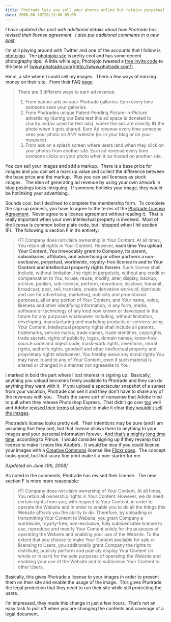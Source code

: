 ```yaml
---
title: Photrade lets you sell your photos online but retains perpetual and royalty-free license to your images
date: 2008-06-10T20:13:00-05:00
---
```

_I have updated this post with additional details about how Photrade has revised their license agreement.  I also put additional comments in a new_ [_post_](http://anotherlab.rajapet.net/2008/06/photrade-has-updated-their-license.html)_._

I&#8217;m still playing around with Twitter and one of the accounts that I follow is [photojojo](http://twitter.com/photojojo).  The [photojojo site](http://photojojo.com/) is pretty cool and has some decent photography tips.  A little while ago, Photojojo tweeted a [free invite code](http://twitter.com/photojojo/statuses/831553725) to the beta of [www.photrade.com](http://www.photrade.com/).

Hmm, a site where I could sell my images.  There a few ways of earning money on their site.  From their FAQ [page](http://www.photrade.com/FAQ.php#earning "Earning Advertising Revenue"):

> There are 3 different ways to earn ad revenue:  
> 1) From banner ads on your Photrade galleries. Earn every time someone sees your galleries.  
> 2) From Photrades unique Patent-Pending Picture-in-Picture advertising (during our Beta test this ad space is donated to charity and/or used for test ads), where the ads are directly IN the photo when it gets shared. Earn Ad revenue every time someone sees your photo on ANY website (ie. in your blog or on your myspace).  
> 3) From ads on a splash screen where users land when they click on your photos from another site. Earn ad revenue every time someone clicks on your photo when it iss hosted on another site. 

You can sell your images and add a markup.  There is a base price for images and you can set a mark up value and collect the difference between the base price and the markup.  Plus you can sell licenses as stock images.   The idea of generating ad revenue by using your own artwork in blog postings looks intriguing.  If someone hotlinks your image, they would be hotlinking your advertising.

Sounds cool, but I declined to complete the membership form.  To complete the sign up process, you have to agree to the terms of the [Photrade License Agreement](http://www.photrade.com/infoLicense.php).  Never agree to a license agreement without reading it.  That is really important when your own intellectual property is involved.  Most of the license is common boiler plate code, but I stopped when I hit section (F).  The following is section F in it&#8217;s entirety:

> (F) Company does not claim ownership in Your Content. At all times, You retain all rights in Your Content. However, **each time You upload Your Content, You irrevocably grant to Company, its parent, subsidiaries, affiliates, and advertising or other partners a non-exclusive, perpetual, worldwide, royalty-free license in and to Your Content and intellectual property rights therein**. Such license shall include, without limitation, the right in perpetuity, without any credit or compensation to You, to use, reuse, modify, alter, display, backup, archive, publish, sub-license, perform, reproduce, disclose, transmit, broadcast, post, sell, translate, create derivative works of, distribute and use for advertising, marketing, publicity and promotional purposes, all or any portion of Your Content, and Your name, voice, likeness and other identifying information, in any form, media, software or technology of any kind now known or developed in the future for any purposes whatsoever including, without limitation, developing, manufacturing and marketing products or services using Your Content. Intellectual property rights shall include all patents, trademarks, service marks, trade names, trade identities, copyrights, trade secrets, rights of publicity, logos, domain names, know-how, source code and object code, mask-work rights, inventions, moral rights, author&#8217;s rights, goodwill and other intellectual property and proprietary rights whatsoever. You hereby waive any moral rights You may have in and to any of Your Content, even if such material is altered or changed in a manner not agreeable to You.

I marked in bold the part where I lost interest in signing up.  Basically, anything you upload becomes freely available to Photrade and they can do anything they want with it.  If you upload a spectacular snapshot of a sunset from your vacation, Photrade can sell it and they don&#8217;t have to share any of the revenues with you.   That&#8217;s the same sort of nonsense that Adobe tried to pull when they release Photoshop Express.  That didn&#8217;t go over [too](http://www.hockleyphoto.com/photoshop-express-license/) well and Adobe [revised their terms of service](https://www.photoshop.com/express/pxterms.html) to make it clear [they wouldn&#8217;t sell the images](http://arstechnica.com/news.ars/post/20080407-adobe-gives-photoshop-express-eula-a-much-needed-revamp.html). 

Photrade&#8217;s license looks pretty evil.  Their intentions may be pure (and I am assuming that they are), but that license allows them to anything to your images and your personal information forever.  [And that&#8217;s a mighty long time time](http://www.dtt-lyrics.com/albums/purple.html), according to Prince.  I would consider signing up if they revamp that license to make it more like Adobe&#8217;s.  It would be nice if you could license your images with a [Creative Commons](http://creativecommons.org/) license like [Flickr does](http://www.flickr.com/creativecommons/).  The concept looks good, but that scary fine print make it a non-starter for me. 

_[Updated on June 11th, 2008]_

As noted in the comments, Photrade has revised their license.  The new section F is more more reasonable:

> (F) Company does not claim ownership of Your Content. At all times, You retain all ownership rights in Your Content. However, we do need certain rights from you, with respect to Your Content, in order to operate the Website and in order to enable you to do all the things this Website affords you the ability to do. Therefore, by uploading or transmitting Your Content to Website, you grant Company a worldwide, royalty-free, non-exclusive, fully sublicensable license to use, reproduce and modify Your Content solely for the purposes of operating the Website and enabling your use of the Website. To the extent that you choose to make Your Content available for sale or licensing to Users, you additionally grant Company the rights to distribute, publicly perform and publicly display Your Content (in whole or in part) for the sole purposes of operating the Website and enabling your use of the Website and to sublicense Your Content to other Users.

Basically, this gives Photrade a license to your images in order to present them on their site and enable the usage of the image.  This gives Photrade the legal protection that they need to run their site while still protecting the users. 

I&#8217;m impressed, they made this change in just a few hours.  That&#8217;s not an easy task to pull off when you are changing the contents and coverage of a legal document.
